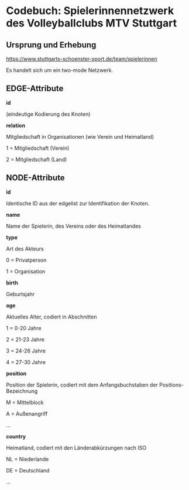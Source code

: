 # Codebuch: Spielerinnennetzwerk des Volleyballclubs MTV Stuttgart #


## Ursprung und Erhebung ##

https://www.stuttgarts-schoenster-sport.de/team/spielerinnen

Es handelt sich um ein two-mode Netzwerk.


## EDGE-Attribute ##

**id**

(eindeutige Kodierung des Knoten)


**relation**

Mitgliedschaft in Organisationen (wie Verein und Heimatland)

1 = Mitgliedschaft (Verein)

2 = Mitgliedschaft (Land)


## NODE-Attribute ##

**id**

Identische ID aus der edgelist zur Identifikation der Knoten.


**name**

Name der Spielerin, des Vereins oder des Heimatlandes


**type**

Art des Akteurs

0 = Privatperson

1 = Organisation


**birth**

Geburtsjahr


**age**

Aktuelles Alter, codiert in Abschnitten

1 = 0-20 Jahre

2 = 21-23 Jahre

3 = 24-26 Jahre

4 = 27-30 Jahre



**position**

Position der Spielerin, codiert mit dem Anfangsbuchstaben der Positions-Bezeichnung

M = Mittelblock

A = Außenangriff

...


**country**

Heimatland, codiert mit den Länderabkürzungen nach ISO

NL = Niederlande

DE = Deutschland

...

